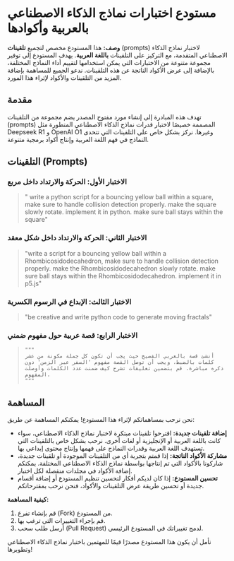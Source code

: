 # مستودع اختبارات نماذج الذكاء الاصطناعي بالعربية وأكوادها

**وصف:**  هذا المستودع مخصص لتجميع **تلقينات** (prompts) لاختبار نماذج الذكاء الاصطناعي المتقدمة، مع التركيز على التلقينات **باللغة العربية**. يهدف المستودع إلى توفير مجموعة متنوعة من الاختبارات التي يمكن استخدامها لتقييم أداء النماذج المختلفة، بالإضافة إلى عرض الأكواد الناتجة عن هذه التلقينات. ندعو الجميع للمساهمة بإضافة المزيد من التلقينات والأكواد لإثراء هذا المورد.

## مقدمة

تهدف هذه المبادرة إلى إنشاء مورد مفتوح المصدر يضم مجموعة من التلقينات (prompts) المصممة خصيصًا لاختبار قدرات نماذج الذكاء الاصطناعي المتطورة مثل Deepseek R1 و OpenAI O1 وغيرها.  نركز بشكل خاص على التلقينات التي تتحدى النماذج في فهم اللغة العربية وإنتاج أكواد برمجية متنوعة.

## التلقينات (Prompts)

### الاختبار الأول: الحركة والارتداد داخل مربع

> " write a python script for a bouncing yellow ball within a square, make sure to handle collision detection properly. make the square slowly rotate. implement it in python. make sure ball stays within the square"

### الاختبار الثاني: الحركة والارتداد داخل شكل معقد

> "write a script for a bouncing yellow ball within a Rhombicosidodecahedron, make sure to handle collision detection properly. make the Rhombicosidodecahedron slowly rotate. make sure ball stays within the Rhombicosidodecahedron. implement it in p5.js"

### الاختبار الثالث: الإبداع في الرسوم الكسرية

> "be creative and write python code to generate moving fractals"

### الاختبار الرابع: قصة عربية حول مفهوم ضمني

> ```
> """
> أنشئ قصة بالعربي الفصيح حيث يجب أن تكون كل جملة مكونة من عشر كلمات بالضبط، ويجب أن توصل القصة مفهوم 'السفر عبر الزمن' دون ذكره مباشرة. قم بتضمين تعليقات تشرح كيف ضمنت عدد الكلمات وأوصلت المفهوم.
> """
> ```

## المساهمة

نحن نرحب بمساهماتكم لإثراء هذا المستودع! يمكنكم المساهمة عن طريق:

*   **إضافة تلقينات جديدة:**  اقترحوا تلقينات مبتكرة لاختبار نماذج الذكاء الاصطناعي، سواء كانت باللغة العربية أو الإنجليزية أو لغات أخرى. نرحب بشكل خاص بالتلقينات التي تستهدف اللغة العربية وقدرات النماذج على فهمها وإنتاج محتوى إبداعي بها.
*   **مشاركة الأكواد الناتجة:** إذا قمتم بتجربة أي من التلقينات الموجودة أو تلقينات جديدة، شاركونا بالأكواد التي تم إنتاجها بواسطة نماذج الذكاء الاصطناعي المختلفة. يمكنكم إضافة الأكواد في مجلدات منفصلة لكل اختبار.
*   **تحسين المستودع:**  إذا كان لديكم أفكار لتحسين تنظيم المستودع أو إضافة أقسام جديدة أو تحسين طريقة عرض التلقينات والأكواد، فنحن نرحب بمقترحاتكم.

**كيفية المساهمة:**

1.  قم بإنشاء تفرع (Fork) من المستودع.
2.  قم بإجراء التغييرات التي ترغب بها.
3.  أرسل طلب سحب (Pull Request) لدمج تغييراتك في المستودع الرئيسي.

نأمل أن يكون هذا المستودع مصدرًا قيمًا للمهتمين باختبار نماذج الذكاء الاصطناعي وتطويرها!
